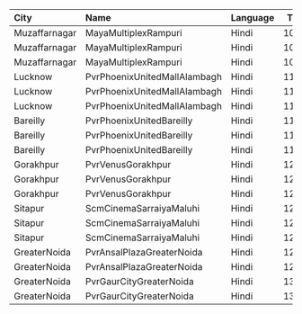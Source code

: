 | City          | Name                         | Language |  Time | Type          | Price | Capacity | Booked |
| :------------ | :--------------------------- | :------- | ----: | :------------ | ----: | -------: | -----: |
| Muzaffarnagar | MayaMultiplexRampuri         | Hindi    | 10:30 | Platinumclass |  110₹ |       51 |     28 |
| Muzaffarnagar | MayaMultiplexRampuri         | Hindi    | 10:30 | Goldclass     |   90₹ |       72 |     36 |
| Muzaffarnagar | MayaMultiplexRampuri         | Hindi    | 10:30 | Silverclass   |   70₹ |       48 |     24 |
| Lucknow       | PvrPhoenixUnitedMallAlambagh | Hindi    | 11:05 | Classic       |  120₹ |      104 |      8 |
| Lucknow       | PvrPhoenixUnitedMallAlambagh | Hindi    | 11:05 | Prime         |  150₹ |       12 |      0 |
| Lucknow       | PvrPhoenixUnitedMallAlambagh | Hindi    | 11:05 | Recliner      |  280₹ |        5 |      0 |
| Bareilly      | PvrPhoenixUnitedBareilly     | Hindi    | 11:45 | Classic       |  160₹ |       56 |      3 |
| Bareilly      | PvrPhoenixUnitedBareilly     | Hindi    | 11:45 | Prime         |  180₹ |       50 |      0 |
| Bareilly      | PvrPhoenixUnitedBareilly     | Hindi    | 11:45 | Recliner      |  300₹ |        7 |      0 |
| Gorakhpur     | PvrVenusGorakhpur            | Hindi    | 12:00 | Classic       |  160₹ |       39 |     22 |
| Gorakhpur     | PvrVenusGorakhpur            | Hindi    | 12:00 | Prime         |  200₹ |       31 |     15 |
| Gorakhpur     | PvrVenusGorakhpur            | Hindi    | 12:00 | ClassicPlus   |  180₹ |       90 |     45 |
| Sitapur       | ScmCinemaSarraiyaMaluhi      | Hindi    | 12:00 | Gold          |  350₹ |      100 |      0 |
| Sitapur       | ScmCinemaSarraiyaMaluhi      | Hindi    | 12:00 | Premium       |  240₹ |      100 |      0 |
| Sitapur       | ScmCinemaSarraiyaMaluhi      | Hindi    | 12:00 | Classic       |  180₹ |      100 |      0 |
| GreaterNoida  | PvrAnsalPlazaGreaterNoida    | Hindi    | 12:05 | Classic       |  130₹ |       63 |      6 |
| GreaterNoida  | PvrAnsalPlazaGreaterNoida    | Hindi    | 12:05 | Prime         |  160₹ |       32 |      0 |
| GreaterNoida  | PvrGaurCityGreaterNoida      | Hindi    | 13:40 | Classic       |  190₹ |       50 |      3 |
| GreaterNoida  | PvrGaurCityGreaterNoida      | Hindi    | 13:40 | Prime         |  215₹ |        7 |      0 |
